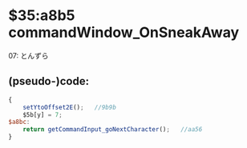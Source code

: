 ﻿
# $35:a8b5 commandWindow_OnSneakAway

<summary>07: とんずら</summary>

## (pseudo-)code:
```js
{
	setYtoOffset2E();	//9b9b
	$5b[y] = 7;
$a8bc:
	return getCommandInput_goNextCharacter();	//aa56
}
```



